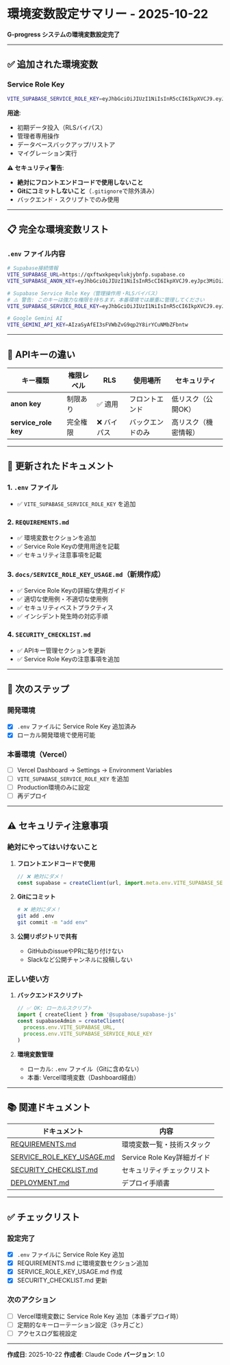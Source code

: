 # 環境変数設定サマリー - 2025-10-22

**G-progress システムの環境変数設定完了**

---

## ✅ 追加された環境変数

### Service Role Key
```bash
VITE_SUPABASE_SERVICE_ROLE_KEY=eyJhbGciOiJIUzI1NiIsInR5cCI6IkpXVCJ9.eyJpc3MiOiJzdXBhYmFzZSIsInJlZiI6InF4ZnR3eGtwZXF2bHVranlibmZwIiwicm9sZSI6InNlcnZpY2Vfcm9sZSIsImlhdCI6MTc1OTgxMjMxNSwiZXhwIjoyMDc1Mzg4MzE1fQ.aagoyqouAINiKBXKngvimecxEq5K0boQk5Y8fQnIvJs
```

**用途**:
- 初期データ投入（RLSバイパス）
- 管理者専用操作
- データベースバックアップ/リストア
- マイグレーション実行

**⚠️ セキュリティ警告**:
- **絶対にフロントエンドコードで使用しないこと**
- **Gitにコミットしないこと**（`.gitignore`で除外済み）
- バックエンド・スクリプトでのみ使用

---

## 📋 完全な環境変数リスト

### `.env` ファイル内容

```bash
# Supabase接続情報
VITE_SUPABASE_URL=https://qxftwxkpeqvlukjybnfp.supabase.co
VITE_SUPABASE_ANON_KEY=eyJhbGciOiJIUzI1NiIsInR5cCI6IkpXVCJ9.eyJpc3MiOiJzdXBhYmFzZSIsInJlZiI6InF4ZnR3eGtwZXF2bHVranlibmZwIiwicm9sZSI6ImFub24iLCJpYXQiOjE3NTk4MTIzMTUsImV4cCI6MjA3NTM4ODMxNX0.CMvqNski6cYgG3cfkNPwtpKJQKiaWPtszP48qX8_WP8

# Supabase Service Role Key（管理操作用・RLSバイパス）
# ⚠️ 警告: このキーは強力な権限を持ちます。本番環境では厳重に管理してください
VITE_SUPABASE_SERVICE_ROLE_KEY=eyJhbGciOiJIUzI1NiIsInR5cCI6IkpXVCJ9.eyJpc3MiOiJzdXBhYmFzZSIsInJlZiI6InF4ZnR3eGtwZXF2bHVranlibmZwIiwicm9sZSI6InNlcnZpY2Vfcm9sZSIsImlhdCI6MTc1OTgxMjMxNSwiZXhwIjoyMDc1Mzg4MzE1fQ.aagoyqouAINiKBXKngvimecxEq5K0boQk5Y8fQnIvJs

# Google Gemini AI
VITE_GEMINI_API_KEY=AIzaSyAfEI3sFVWbZvG9qp2Y8irYCuNMbZFbntw
```

---

## 🔐 APIキーの違い

| キー種類 | 権限レベル | RLS | 使用場所 | セキュリティ |
|---------|----------|-----|---------|------------|
| **anon key** | 制限あり | ✅ 適用 | フロントエンド | 低リスク（公開OK） |
| **service_role key** | 完全権限 | ❌ バイパス | バックエンドのみ | 高リスク（機密情報） |

---

## 📝 更新されたドキュメント

### 1. `.env` ファイル
- ✅ `VITE_SUPABASE_SERVICE_ROLE_KEY` を追加

### 2. `REQUIREMENTS.md`
- ✅ 環境変数セクションを追加
- ✅ Service Role Keyの使用用途を記載
- ✅ セキュリティ注意事項を記載

### 3. `docs/SERVICE_ROLE_KEY_USAGE.md`（新規作成）
- ✅ Service Role Keyの詳細な使用ガイド
- ✅ 適切な使用例・不適切な使用例
- ✅ セキュリティベストプラクティス
- ✅ インシデント発生時の対応手順

### 4. `SECURITY_CHECKLIST.md`
- ✅ APIキー管理セクションを更新
- ✅ Service Role Keyの注意事項を追加

---

## 🚀 次のステップ

### 開発環境
- [x] `.env` ファイルに Service Role Key 追加済み
- [x] ローカル開発環境で使用可能

### 本番環境（Vercel）
- [ ] Vercel Dashboard → Settings → Environment Variables
- [ ] `VITE_SUPABASE_SERVICE_ROLE_KEY` を追加
- [ ] Production環境のみに設定
- [ ] 再デプロイ

---

## ⚠️ セキュリティ注意事項

### 絶対にやってはいけないこと

1. **フロントエンドコードで使用**
   ```javascript
   // ❌ 絶対にダメ！
   const supabase = createClient(url, import.meta.env.VITE_SUPABASE_SERVICE_ROLE_KEY)
   ```

2. **Gitにコミット**
   ```bash
   # ❌ 絶対にダメ！
   git add .env
   git commit -m "add env"
   ```

3. **公開リポジトリで共有**
   - GitHubのissueやPRに貼り付けない
   - Slackなど公開チャンネルに投稿しない

### 正しい使い方

1. **バックエンドスクリプト**
   ```javascript
   // ✅ OK: ローカルスクリプト
   import { createClient } from '@supabase/supabase-js'
   const supabaseAdmin = createClient(
     process.env.VITE_SUPABASE_URL,
     process.env.VITE_SUPABASE_SERVICE_ROLE_KEY
   )
   ```

2. **環境変数管理**
   - ローカル: `.env` ファイル（Gitに含めない）
   - 本番: Vercel環境変数（Dashboard経由）

---

## 📚 関連ドキュメント

| ドキュメント | 内容 |
|------------|------|
| [REQUIREMENTS.md](../REQUIREMENTS.md) | 環境変数一覧・技術スタック |
| [SERVICE_ROLE_KEY_USAGE.md](./SERVICE_ROLE_KEY_USAGE.md) | Service Role Key詳細ガイド |
| [SECURITY_CHECKLIST.md](../SECURITY_CHECKLIST.md) | セキュリティチェックリスト |
| [DEPLOYMENT.md](../DEPLOYMENT.md) | デプロイ手順書 |

---

## ✅ チェックリスト

### 設定完了
- [x] `.env` ファイルに Service Role Key 追加
- [x] REQUIREMENTS.md に環境変数セクション追加
- [x] SERVICE_ROLE_KEY_USAGE.md 作成
- [x] SECURITY_CHECKLIST.md 更新

### 次のアクション
- [ ] Vercel環境変数に Service Role Key 追加（本番デプロイ時）
- [ ] 定期的なキーローテーション設定（3ヶ月ごと）
- [ ] アクセスログ監視設定

---

**作成日**: 2025-10-22
**作成者**: Claude Code
**バージョン**: 1.0
